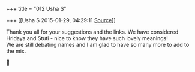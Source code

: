 +++
title = "012 Usha S"

+++
[[Usha S	2015-01-29, 04:29:11 [Source](https://groups.google.com/g/samskrita/c/jL90Y9pq3DU)]]



Thank you all for your suggestions and the links. We have considered Hridaya and Stuti - nice to know they have such lovely meanings!  
We are still debating names and I am glad to have so many more to add to the mix.



